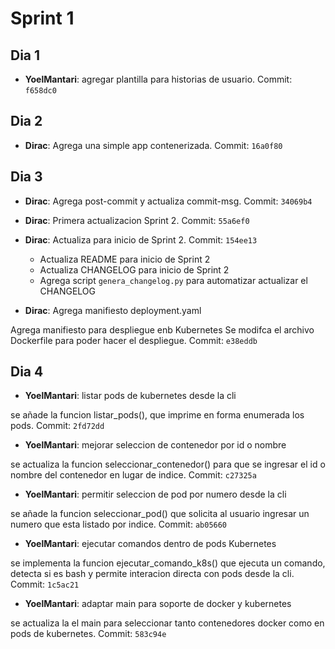 # Sprint 1

## Dia 1


- **YoelMantari**: agregar plantilla para historias de usuario. Commit: `f658dc0`


## Dia 2
- **Dirac**: Agrega una simple app contenerizada. Commit: `16a0f80`
  

## Dia 3


- **Dirac**: Agrega post-commit y actualiza commit-msg. Commit: `34069b4`
- **Dirac**: Primera actualizacion Sprint 2. Commit: `55a6ef0`
- **Dirac**: Actualiza para inicio de Sprint 2. Commit: `154ee13`
  - Actualiza README para inicio de Sprint 2
  - Actualiza CHANGELOG para inicio de Sprint 2
  - Agrega script `genera_changelog.py` para automatizar actualizar el CHANGELOG

- **Dirac**: Agrega manifiesto deployment.yaml

Agrega manifiesto para despliegue enb Kubernetes
Se modifca el archivo Dockerfile para poder hacer
el despliegue. Commit: `e38eddb`

## Dia 4
- **YoelMantari**: listar pods de kubernetes desde la cli

se añade la funcion listar_pods(), que imprime en forma enumerada los pods. Commit: `2fd72dd`

- **YoelMantari**: mejorar seleccion de contenedor por id o nombre

se actualiza la funcion seleccionar_contenedor() para que se ingresar el id o nombre del contenedor en lugar de indice. Commit: `c27325a`

- **YoelMantari**: permitir seleccion de pod por numero desde la cli

se añade la funcion seleccionar_pod() que solicita al usuario ingresar un numero que esta listado por indice. Commit: `ab05660`

- **YoelMantari**: ejecutar comandos dentro de pods Kubernetes

se implementa la funcion ejecutar_comando_k8s() que ejecuta un comando, detecta si es bash y permite interacion directa con pods desde la cli. Commit: `1c5ac21`

- **YoelMantari**: adaptar main para soporte de docker y kubernetes

se actualiza la el main para seleccionar tanto contenedores docker como en pods de kubernetes. Commit: `583c94e`
